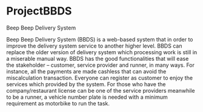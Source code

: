 # ProjectBBDS
 Beep Beep Delivery System

Beep Beep Delivery System (BBDS) is a web-based system that in order to improve the delivery system service to another higher level. BBDS can replace the older version of delivery system which processing work is still in a miserable manual way. BBDS has the good functionalities that will ease the stakeholder – customer, service provider and runner, in many ways. For instance, all the payments are made cashless that can avoid the miscalculation transaction. Everyone can register as customer to enjoy the services which provided by the system. For those who have the company/restaurant license can be one of the service providers meanwhile to be a runner, a vehicle number plate is needed with a minimum requirement as motorbike to run the task.
